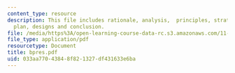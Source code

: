 ```yaml
---
content_type: resource
description: This file includes rationale, analysis,  principles, strategies, master
  plan, designs and conclusion.
file: /media/https%3A/open-learning-course-data-rc.s3.amazonaws.com/11-307-beijing-urban-design-studio-summer-2006/033aa77043848f821327df431633e6ba_bpres.pdf
file_type: application/pdf
resourcetype: Document
title: bpres.pdf
uid: 033aa770-4384-8f82-1327-df431633e6ba
---
```

